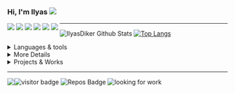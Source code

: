 ### Hi, I'm Ilyas <img src="https://media.giphy.com/media/hvRJCLFzcasrR4ia7z/giphy.gif" width="20px">

<a href="https://www.facebook.com/ilyas.Benhssine/">
  <img align="left" width="20px" src="https://img.icons8.com/fluent/48/000000/facebook-new.png" />
</a>
<a href="https://discord.gg/E9j7ne9">
  <img align="left" width="20px" src="https://img.icons8.com/fluent/48/000000/discord-logo.png"/>
</a>
<a href="https://www.instagram.com/ilyaslezwin/">
  <img align="left" width="20px" src="https://img.icons8.com/fluent/48/000000/instagram-new.png"/>
</a>
<a href="https://www.linkedin.com/in/ilyasbenhssine/">
  <img align="left" width="20px" src="https://img.icons8.com/fluent/48/000000/linkedin.png"/>
</a>
<a href="https://medium.com/@ilyasbenhssine">
  <img align="left" width="20px" src="https://img.icons8.com/ios/50/000000/medium-logo.png"/>
</a>
<a href="https://octoprofile.now.sh/user?id=ilyasdiker">
  <img align="left" width="20px" src="https://cdn.freebiesupply.com/logos/large/2x/github-icon-logo-black-and-white.png"/>
</a>

---------------

![IlyasDiker Github Stats](https://github-readme-stats.vercel.app/api?username=IlyasDiker&show_icons=true&theme=default)
[![Top Langs](https://github-readme-stats.vercel.app/api/top-langs/?username=IlyasDiker&layout=compact)](https://github.com/IlyasDiker/IlyasDiker)

<details>
  <summary>Languages & tools</summary>
  <h3>Programming Language</h3>
  <a href="https://www.cprogramming.com/" target="_blank"> <img src="https://raw.githubusercontent.com/devicons/devicon/master/icons/c/c-original.svg" alt="c" width="40" height="40"/> </a> 
  <a href="https://www.java.com" target="_blank"> <img src="https://raw.githubusercontent.com/devicons/devicon/master/icons/java/java-original-wordmark.svg" alt="java" width="40" height="40"/> </a> 
  <a href="https://developer.mozilla.org/en-US/docs/Web/JavaScript" target="_blank"> <img src="https://raw.githubusercontent.com/devicons/devicon/master/icons/javascript/javascript-original.svg" alt="javascript" width="40" height="40"/> </a> 
  <a href="https://www.php.net" target="_blank"> <img src="https://raw.githubusercontent.com/devicons/devicon/master/icons/php/php-original.svg" alt="php" width="40" height="40"/> </a> 
  <a href="https://www.python.org" target="_blank"> <img src="https://raw.githubusercontent.com/devicons/devicon/master/icons/python/python-original.svg" alt="python" width="40" height="40"/> </a>
  <a href="https://www.lua.org/" target="_blank"> <img src="https://www.vectorlogo.zone/logos/lua/lua-official.svg" alt="python" width="40" height="40"/> </a>
  <a href="http://www.pascal-programming.info/index.php" target="_blank"> <img src="https://alefragnani.gallerycdn.vsassets.io/extensions/alefragnani/pascal/9.2.0/1601568276998/Microsoft.VisualStudio.Services.Icons.Default" alt="python" width="40" height="40"/> </a>
  <h3>Frontend Developement</h3>
  <a href="https://getbootstrap.com" target="_blank"> <img src="https://devicons.github.io/devicon/devicon.git/icons/bootstrap/bootstrap-plain.svg" alt="bootstrap" width="40" height="40"/> </a>
  <a href="https://www.w3schools.com/css/" target="_blank"> <img src="https://devicons.github.io/devicon/devicon.git/icons/css3/css3-original-wordmark.svg" alt="css3" width="40" height="40"/> </a>
  <a href="https://www.w3.org/html/" target="_blank"> <img src="https://devicons.github.io/devicon/devicon.git/icons/html5/html5-original-wordmark.svg" alt="html5" width="40" height="40"/> </a>
  <a href="https://sass-lang.com" target="_blank"> <img src="https://devicons.github.io/devicon/devicon.git/icons/sass/sass-original.svg" alt="sass" width="40" height="40"/> </a>
  <a href="http://lesscss.org/" target="_blank"> <img src="https://devicons.github.io/devicon/devicon.git/icons/less/less-plain-wordmark.svg" alt="less" width="40" height="40"/> </a>
  <a href="https://materializecss.com/" target="_blank"> <img src="https://raw.githubusercontent.com/prplx/svg-logos/5585531d45d294869c4eaab4d7cf2e9c167710a9/svg/materialize.svg" alt="materialize" width="40" height="40"/> </a>
  <a href="https://bulma.io/" target="_blank"> <img src="https://raw.githubusercontent.com/gilbarbara/logos/804dc257b59e144eaca5bc6ffd16949752c6f789/logos/bulma.svg" alt="bulma" width="40" height="40"/> </a>
  <a href="https://www.qt.io/" target="_blank"> <img src="https://upload.wikimedia.org/wikipedia/commons/0/0b/Qt_logo_2016.svg" alt="qt" width="40" height="40"/> </a>
  <a href="https://jquery.com/" target="_blank"> <img src="https://devicon.dev/devicon.git/icons/jquery/jquery-original-wordmark.svg" alt="qt" width="40" height="40"/> </a>
  <a href="https://vuejs.org/" target="_blank"> <img src="https://vuejs.org/images/logo.png" alt="vuejs" width="40" height="40"/> </a>
  <a href="https://vuetifyjs.com/en/" target="_blank"> <img src="https://seeklogo.com/images/V/vuetify-logo-3BCF73C928-seeklogo.com.png" alt="vuetify" width="40" height="40"/> </a>
  <a href="http://vuesax.com/" target="_blank"> <img src="https://lusaxweb.github.io/vuesax/vuesax-logo-beta.png" alt="vuesax" width="40" height="40"/> </a>
  <a href="https://material.io/" target="_blank"> <img src="https://www.bigroomstudios.com/wp-content/uploads/2016/12/material.io-icon.png" alt="material Design" width="40" height="40"/> </a>
  <!--h3>Backend Development</h3>
  <a href="https://nodejs.org" target="_blank"> <img src="https://devicons.github.io/devicon/devicon.git/icons/nodejs/nodejs-original-wordmark.svg" alt="nodejs" width="40" height="40"/> </a-->
  <h3>DataBase</h3>
    <a href="https://www.mysql.com/" target="_blank"> <img src="https://devicons.github.io/devicon/devicon.git/icons/mysql/mysql-original-wordmark.svg" alt="mysql" width="40" height="40"/> </a>
    <a href="https://www.postgresql.org" target="_blank"> <img src="https://devicons.github.io/devicon/devicon.git/icons/postgresql/postgresql-original-wordmark.svg" alt="postgresql" width="40" height="40"/> </a>
  <a href="https://www.oracle.com/" target="_blank"> <img src="https://devicons.github.io/devicon/devicon.git/icons/oracle/oracle-original.svg" alt="oracle" width="40" height="40"/> </a>
  <a href="https://mariadb.org/" target="_blank"> <img src="https://www.vectorlogo.zone/logos/mariadb/mariadb-icon.svg" alt="mariadb" width="40" height="40"/> </a>
  <a href="https://www.sqlite.org/" target="_blank"> <img src="https://www.vectorlogo.zone/logos/sqlite/sqlite-icon.svg" alt="sqlite" width="40" height="40"/> </a>
  <!--a href="https://www.mongodb.com/" target="_blank"> <img src="https://devicon.dev/devicon.git/icons/mongodb/mongodb-original-wordmark.svg" alt="mongodb" width="40" height="40"/> </a-->
  <h3>Data Visualization</h3>
  <a href="https://www.chartjs.org" target="_blank"> <img src="https://www.chartjs.org/media/logo-title.svg" alt="chartjs" width="40" height="40"/> </a>
  <a href="https://datatables.net/" target="_blank"> <img src="https://upload.wikimedia.org/wikipedia/commons/a/a4/Datatables_logo_square.png" alt="datatable" width="40" height="40"/> </a>
  <h3>Devops</h3>
  <a href="https://www.gnu.org/software/bash/" target="_blank"> <img src="https://www.vectorlogo.zone/logos/gnu_bash/gnu_bash-icon.svg" alt="bash" width="40" height="40"/> </a>
  <h3>Framework</h3>
  <a href="https://laravel.com/" target="_blank"> <img src="https://devicons.github.io/devicon/devicon.git/icons/laravel/laravel-plain-wordmark.svg" alt="laravel" width="40" height="40"/> </a> 
  <a href="https://www.djangoproject.com/" target="_blank"> <img src="https://devicon.dev/devicon.git/icons/django/django-original.svg" alt="django" width="40" height="40"/> </a> 
  <a href="https://moodle.org/" target="_blank"> <img src="https://devicon.dev/devicon.git/icons/moodle/moodle-original.svg" alt="moodle" width="40" height="40"/> </a> 
  <h3>Software</h3>
  <a href="https://www.photoshop.com/en" target="_blank"> <img src="https://cdn.worldvectorlogo.com/logos/photoshop-cc.svg" alt="photoshop" width="40" height="40"/> </a>
  <a href="https://www.adobe.com/products/xd.html" target="_blank"> <img src="https://cdn.worldvectorlogo.com/logos/adobe-xd.svg" alt="xd" width="40" height="40"/> </a>
  <a href="https://www.vegascreativesoftware.com/us/vegas-pro/" target="_blank"> <img src="https://upload.wikimedia.org/wikipedia/commons/thumb/3/39/Vegas_Pro_15.0.png/600px-Vegas_Pro_15.0.png" alt="vegaspro" width="40" height="40"/> </a> 
  <a href="https://www.figma.com/" target="_blank"> <img src="https://www.vectorlogo.zone/logos/figma/figma-icon.svg" alt="figma" width="40" height="40"/> </a>
  <a href="https://trello.com/" target="_blank"> <img src="https://devicon.dev/devicon.git/icons/trello/trello-plain.svg" alt="trello" width="40" height="40"/> </a>
  <a href="https://netbeans.org/" target="_blank"> <img src="https://upload.wikimedia.org/wikipedia/commons/thumb/9/98/Apache_NetBeans_Logo.svg/666px-Apache_NetBeans_Logo.svg.png" alt="netbeans" height="40"/> </a>
  <a href="https://code.visualstudio.com/" target="_blank"> <img src="https://cdn.worldvectorlogo.com/logos/visual-studio-code.svg" alt="vscode" width="40" height="40"/> </a>
  <a href="https://www.jetbrains.com/pycharm/" target="_blank"> <img src="https://devicon.dev/devicon.git/icons/pycharm/pycharm-original.svg" alt="pycharm" width="40" height="40"/> </a>
  <a href="https://www.office.com/" target="_blank"> <img src="https://upload.wikimedia.org/wikipedia/commons/a/a3/Microsoft_Office_logo.png" alt="office" height="40"/> </a>
  <h3>Other</h3>
  <a href="https://www.arduino.cc/" target="_blank"> <img src="https://cdn.worldvectorlogo.com/logos/arduino-1.svg" alt="arduino" width="40" height="40"/> </a> 
  <a href="https://git-scm.com/" target="_blank"> <img src="https://www.vectorlogo.zone/logos/git-scm/git-scm-icon.svg" alt="git" width="40" height="40"/> </a>
  <a href="https://www.microsoft.com/en-us/windows-server" target="_blank"> <img src="https://cdn.worldvectorlogo.com/logos/windows-server-2.svg" alt="Windows Server" width="40" height="40"/> </a>
  <a href="https://www.linux.org/" target="_blank"> <img src="https://devicons.github.io/devicon/devicon.git/icons/linux/linux-original.svg" alt="linux" width="40" height="40"/> </a>
  <a href="https://www.debian.org/" target="_blank"> <img src="https://devicon.dev/devicon.git/icons/debian/debian-original-wordmark.svg" alt="debian" width="40" height="40"/> </a> 
  <a href="https://ubuntu.com/" target="_blank"> <img src="https://devicon.dev/devicon.git/icons/ubuntu/ubuntu-plain-wordmark.svg" alt="ubuntu" width="40" height="40"/> </a>
</details>

<details>
<summary>More Details</summary>
<h3>Github Trophies</h3>
  
  [![trophy](https://hacked-github-stat-trophies.vercel.app/?username=ilyasdiker)](https://github.com/ryo-ma/github-profile-trophy)
  
<h3>Human Benchmark</h3>
  <ul>
    <li>IQ : <b>150-160 point </b> <i>(average result using multiple IQ tests)</i> </li>
    <li>Reaction time (expected) :  <b>59 ms</b></li>
    <li>Reaction time (non-expected):  <b>152 ms</b></li>
    <li>Highest Audible Frequency:  <b>21080 Hz</b></li>
  </ul>
<h3>My Values</h3>
  <ul>
    <li>🧠 Reason</li>
    <li>🗽 Liberty</li>
    <li>⚖️ Equality</li>
    <li>☮️ Peace</li>
  </ul>
<h3>Get in Touch</h3>
  <ul>
    <li>Portfolio : <a href="https://ilyasdiker.github.io/">ilyasdiker.github.io</a></li>
  </ul>
 
</details>
<details>
<summary>Projects & Works</summary>
<h3>Currently Working on</h3>
  <ul>
    <li><a href="https://github.com/The-art-of-kars">ART OF KARS</a></li>
    <li><a href="https://github.com/blabler">Blabler Chat Platform</a></li>
    <li>Learning ElectronJS / Docker / Spring Boot</li>
  </ul>
<h3>Old Projects</h3>
  <ul>
    <li>GNXT Computers</li>
    <li>XSO Keys</li>
    <li>Moul T-shirt</li>
  </ul>
</details>

--------------

<img align="left" src="https://img.shields.io/badge/Open%20Source-%E2%9D%A4-lightgrey"> <img src="https://visitor-badge.glitch.me/badge?page_id=ilyasdiker.visitor-badge" alt="visitor badge"/> ![Repos Badge](https://badges.pufler.dev/repos/ilyasdiker) ![looking for work](https://img.shields.io/badge/Looking%20for%20new%20opportunities-ON-green)
